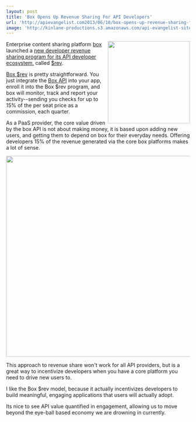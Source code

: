 ```yaml
---
layout: post
title: 'Box Opens Up Revenue Sharing For API Developers'
url: 'http://apievangelist.com2013/06/10/box-opens-up-revenue-sharing-for-its-developers/'
image: 'http://kinlane-productions.s3.amazonaws.com/api-evangelist-site/building-blocks/box-logo.png'
---
```



<p>
     <a title="Box" href="http://box.com"><img src="https://s3.amazonaws.com/kinlane-productions/api-evangelist/box/box-logo.png"  width="225" align="right" /></a>
</p>
<p>
     Enterprise content sharing platform <a title="Box" href="http://box.com">box</a> launched a <a title="new developer revenue sharing program with its API developer ecosystem" href="http://developers.blog.box.com/2013/06/06/welcome-to-the-new-app-economy-introducing-box-rev/">new developer revenue sharing program for its API developer ecosystem,</a> called <a href="http://content.box.com/?elqPURLPage=215">$rev</a>.
</p>
<p>
     <a href="http://content.box.com/?elqPURLPage=215">Box $rev</a> is pretty straightforward. You just integrate the <a href="http://developers.box.com/">Box API</a> into your app, enroll it into the Box $rev program, and box will monitor, track and report your activity--sending you checks for up to 15% of the per seat price as a commission, each quarter.
</p>
<p>
     As a PaaS provider, the core value driven by the box API is not about making money, it is based upon adding new users, and getting them to depend on box for their everyday needs. Offering developers 15% of the revenue generated via the core box platforms makes a lot of sense.
</p>
<p>
     <a title="Box" href="http://content.box.com/?elqPURLPage=215"><img src="https://s3.amazonaws.com/kinlane-productions/api-evangelist/box/box-rev.png"  width="550" /></a>
</p>
<p>
     This approach to revenue share won't work for all API providers, but is a great way to incentivize developers when you have a core platform you need to drive new users to.
</p>
<p>
     I like the Box $rev model, because it actually incentivizes developers to build meaningful, engaging applications that users will actually adopt.
</p>
<p>
     Its nice to see API value quantified in engagement, allowing us to move beyond the eye-ball based economy we are drowning in currently.
</p>

